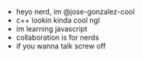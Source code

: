 - heyo nerd, im @jose-gonzalez-cool
- c++ lookin kinda cool ngl
- im learning javascript
- collaboration is for nerds
- if you wanna talk screw off

<!---
jose-gonzalez-cool/jose-gonzalez-cool is a ✨ special ✨ repository because its `README.md` (this file) appears on your GitHub profile.
You can click the Preview link to take a look at your changes.
--->
